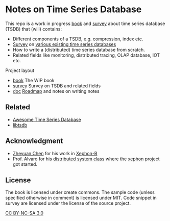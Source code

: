 # Notes on Time Series Database

This repo is a work in progress [book](book) and [survey](survey) about time series database (TSDB) that (will) contains:

- Different components of a TSDB, e.g. compression, index etc.
- [Survey](survey) on [various existing time series databases](https://github.com/xephonhq/awesome-time-series-database)
- How to write a (distributed) time series database from scratch.
- Related fields like monitoring, distributed tracing, OLAP database, IOT etc.

Project layout

- [book](book) The WIP book
- [survey](survey) Survey on TSDB and related fields
- [doc](doc) [Roadmap](doc/ROADMAP.md) and notes on writing notes

## Related

- [Awesome Time Series Database](https://github.com/xephonhq/awesome-time-series-database)
- [libtsdb](https://github.com/libtsdb)

## Acknowledgment

- [Zheyuan Chen](https://github.com/czheo) for his work in [Xephon-B](https://github.com/xephonhq/xephon-b)
- Prof. Alvaro for his [distributed system class](https://github.com/palvaro/CMPS232-Fall16) where the [xephon](https://github.com/xephonhq) project got started.

## License

The book is licensed under create commons. The sample code (unless specified otherwise in comment) is licensed under MIT.
Code snippet in survey are licensed under the license of the source project.

[CC BY-NC-SA 3.0](https://creativecommons.org/licenses/by-nc-sa/3.0/us/)
